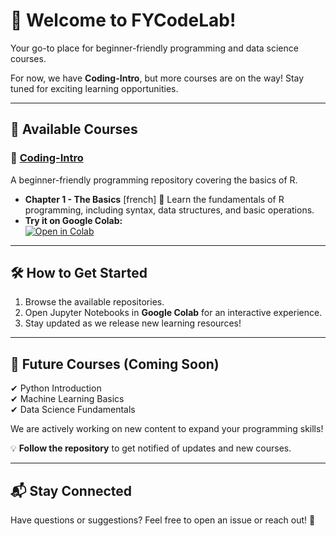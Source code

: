 # 🚀 Welcome to FYCodeLab!  
Your go-to place for beginner-friendly programming and data science courses.  

For now, we have **Coding-Intro**, but more courses are on the way! Stay tuned for exciting learning opportunities.

---

## 📂 Available Courses  
### 📘 [Coding-Intro](https://github.com/FYCodeLab/coding-intro)  
A beginner-friendly programming repository covering the basics of R.  
- **Chapter 1 - The Basics** [french] 
  📖 Learn the fundamentals of R programming, including syntax, data structures, and basic operations.  
- **Try it on Google Colab:**  
  [![Open in Colab](https://colab.research.google.com/assets/colab-badge.svg)](https://colab.research.google.com/github/FYCodeLab/coding-intro/blob/main/R/INTRODUCTION_A_R_CH1_G.ipynb)

---

## 🛠 How to Get Started  
1. Browse the available repositories.  
2. Open Jupyter Notebooks in **Google Colab** for an interactive experience.  
3. Stay updated as we release new learning resources!  

---

## 🎯 Future Courses (Coming Soon)  
✔ Python Introduction  
✔ Machine Learning Basics  
✔ Data Science Fundamentals  

We are actively working on new content to expand your programming skills!  


💡 **Follow the repository** to get notified of updates and new courses.  

---

## 📬 Stay Connected  
Have questions or suggestions? Feel free to open an issue or reach out! 🚀  

